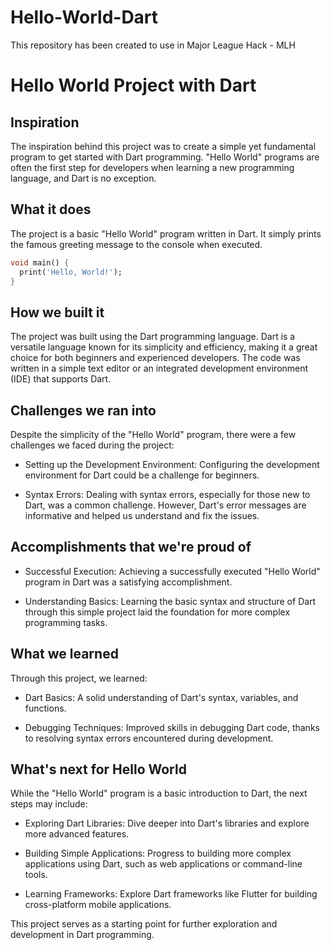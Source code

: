 # Hello-World-Dart
This repository has been created to use in Major League Hack - MLH

# Hello World Project with Dart

## Inspiration

The inspiration behind this project was to create a simple yet fundamental program to get started with Dart programming. "Hello World" programs are often the first step for developers when learning a new programming language, and Dart is no exception.

## What it does

The project is a basic "Hello World" program written in Dart. It simply prints the famous greeting message to the console when executed.

```dart
void main() {
  print('Hello, World!');
}
```
## How we built it

The project was built using the Dart programming language. Dart is a versatile language known for its simplicity and efficiency, making it a great choice for both beginners and experienced developers. The code was written in a simple text editor or an integrated development environment (IDE) that supports Dart.

## Challenges we ran into

Despite the simplicity of the "Hello World" program, there were a few challenges we faced during the project:

- Setting up the Development Environment: Configuring the development environment for Dart could be a challenge for beginners.

- Syntax Errors: Dealing with syntax errors, especially for those new to Dart, was a common challenge. However, Dart's error messages are informative and helped us understand and fix the issues.

## Accomplishments that we're proud of

- Successful Execution: Achieving a successfully executed "Hello World" program in Dart was a satisfying accomplishment.

- Understanding Basics: Learning the basic syntax and structure of Dart through this simple project laid the foundation for more complex programming tasks.

## What we learned
Through this project, we learned:

- Dart Basics: A solid understanding of Dart's syntax, variables, and functions.

- Debugging Techniques: Improved skills in debugging Dart code, thanks to resolving syntax errors encountered during development.

## What's next for Hello World
While the "Hello World" program is a basic introduction to Dart, the next steps may include:

- Exploring Dart Libraries: Dive deeper into Dart's libraries and explore more advanced features.

- Building Simple Applications: Progress to building more complex applications using Dart, such as web applications or command-line tools.

- Learning Frameworks: Explore Dart frameworks like Flutter for building cross-platform mobile applications.

This project serves as a starting point for further exploration and development in Dart programming.



